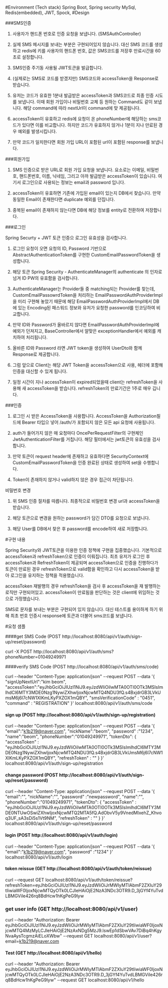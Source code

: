 #Environment (Tech stack)
Spring Boot,
Spring security
MySql,
Redis(embedded),
JWT,
Spock,
#Design

###SMS인증

1. 사용자가 핸드폰 번호로 인증 요청을 보냅니다. (SMSAuthController)

2. 실제 SMS 메시지를 보내는 부분은 구현되어있지 않습니다. 대신 SMS 코드를 생성하고 redis에 키를 사용자의 핸드폰 번호, 값은 SMS코드를 저장후 만료시간을 60초로 설정합니다.

3. SMS인증 주기동 사용될 JWT토큰을 발급합니다.

4. (실제로는 SMS로 코드를 받겠지만) SMS코드와 accessToken을 Response로 받습니다.

5. 유저는 코드가 유효한 1분내 발급받은 accessToken과 SMS코드로 최종 인증 시도를 보냅니다. 이때 회원 가입이나 비밀번호 교체 등 원하는 Command도 같이 보냅니다. 해당 command에 따라 nextUrl이 command에 맞 제공됩니다.

6. accessToken이 유효하고 redis에 요청이 온 phoneNumber에 해당하는 sms코드가 있다면 이를 비교합니다. 하지만 코드가 유효하지 않거나 1분이 지나 만료된 경우 예외를 발생시킵니다.

7. 만약 코드가 일치한다면 회원 가입 URL이 포함된 url이 포함된 response를 보냅니다.
 
###회원가입

1. SMS 인증으로 받은 URL로 회원 가입 요청을 보냅니다. 요소로는 이메일, 비밀번호, 핸드폰번호, 이름, 닉네임, 그리고 아까 발급받은 accessToken이 있습니다. 여기서 로그인으로 사용되는 정보는
email과 password 입니다.

2. accessToken이 유효하면 기존에 가입된 email이 있는지 DB에서 찾습니다. 만약 동일한 Email이 존재한다면 duplicate 예외를 던집니다.

3. 중복된 email이 존재하지 않는다면 DB에 해당 정보를 entity로 전환하여 저장합니다.


###로그인

Spring Securty + JWT 토큰 인증으 로그인 유효성을 검사합니다.

1. 로그인 요청이 오면 요청의 ID, Password 기반으로 
AbstractAuthenticationToken를 구현한 CustomEmailPasswordToken을 생성합니다. 

2. 해당 토큰 Spring Security - AuthenticateManager의 authenticate 의 인자로 넘겨 ID PW의 유효함을 검사합니다. 

3. AuthenticateManager는 Provider들 중 matching되는 Provider를 찾는데, CustomEmailPassowrdToken을 처리하는 EmailPasswordAuthProviderImpl을 미리 구현해 놓았기 때문에 
해당 EmailPasswordAuthProviderImpl에서 DB에 있는 Encoding된 패스워드 정보와 유저가 요청한 password를 인코딩하여 비교합니다.

4. 만약 ID와 Password가 올바르지 않다면 EmailPasswordAuthProviderImpl에 예외가 던져지고, BaseController에서 알맞은 exceptionHandler에서 예외를 캐치하여 
처리됩니다.

5. 올바른 ID와 Password 라면 JWT token을 생성하여 UserDto와 함께 Response로 제공합니다.

6. 그럼 앞으로 Client는 해당 JWT Token을 accessToken으로 사용, 헤더에 포함해 인증을 대신할 수 있게 됩니다.

7. 일정 시간이 지나 accessToken이 expired되었을때 client는 refreshToken을 사용해 새 accessToken을 받습니다. refreshToken의 만료기간은 1주로 매우 깁니다.
 
###인증

1. 로그인 시 받은 AccessToken을 사용합니다. AccessToken을 Authorization필드에 Bearer 타입으 넣어 /auth/가 포함되지 않은 모든 api 요청에 사용됩니다.

2. auth가 들어가지 않은 매 요청마다 OncePerRequestFilter의 구현체인 JwtAuthenticationFilter를 거칩니다. 해당 필터에서는 jwt토큰의 유효성을 검사합니다.

3. 만약 토큰이 request header에 존재하고 유효하다면 SecurityContext에 CustomEmailPasswordToken을 인증 완료된 상태로 생성하여 set을 수행합니다.

4. Token이 존재하지 않거나 valid하지 않은 경우 접근이 차단됩니다.

비밀번호 변경

1. 위 SMS 인증 절차를 따릅니다. 최종적으로 비밀번호 변경 url과 accessToken을 받습니다.

2. 해당 토큰으로 변경을 원하는 password가 담긴 DTO를 요청으로 보냅니다.

3. 해당 User를 DB에서 찾은 후 password를 encode하여 새로 저장합니다.

#구현 내용

Spring Security와 JWT토큰을 이용한 인증 정책에 구현을 집중했습니다. 기본적으로 accessToken과 refreshToken으로 인증이 이뤄집니다. 최초 유저가 로그인 후
accessToken과 RefreshToken이 제공되며 accessToken으로 인증을 진행하다가 토큰이 만료된 경우 refreshToken으로 valid함을 확인하고 다시 accessToken을 받아
로그인을 유지하는 정책을 적용했습니다. 

accessToken 재발행의 경우 refreshToken을 검사 후 accessToken을 재 발행하는 로직만 구현되어있고. accessToken이 만료됨을 판단하는 것은 client에 위임하는 것으로 가정했습니다.

SMS로 문자를 보내는 부분은 구현되어 있지 않습니다. 대신 테스트를 용이하게 하기 위해 최초 번호 인증시 response에 토큰과 더불어 sms코드를 보냅니다.


#요청 샘플

####get SMS Code (POST http://localhost:8080/api/v1/auth/sign-up/reset/password)

curl -X POST http://localhost:8080/api/v1/auth/sms?phoneNumber=01049249971

####verify SMS Code (POST http://localhost:8080/api/v1/auth/sms/code)

curl --header "Content-Type: application/json" --request POST --data '{
"signUpNextUrl":"kim beom",
"accessToken":"eyJhbGciOiJIUzI1NiJ9.eyJzdWIiOiIwMTA0OTI0OTk3MSIsImlhdCI6MTY3MDE0Nzg1NywiZXhwIjoxNjcwMTQ4NDU3fQ.s4BxjdrGB3LVkUmsM6j6l7cNW1XlKmLKyPXZOX1mQBY", 
"smsVerificationCode" : "0451", 
"command" : "REGISTRATION"
}' localhost:8080/api/v1/auth/sms/code
                                                                      
                                                      
#### sign up (POST http://localhost:8080/api/v1/auth/sign-up/registration)

curl --header "Content-Type: application/json" --request POST --data '{
"email":"k1b219@naver.com",
"nickName":"beom",
"password" :"1234",
"name":"beom",
"phoneNumber":"01049249971",
"tokenDto": {
    "accessToken" : "eyJhbGciOiJIUzI1NiJ9.eyJzdWIiOiIwMTA0OTI0OTk3MSIsImlhdCI6MTY3MDE0Nzg1NywiZXhwIjoxNjcwMTQ4NDU3fQ.s4BxjdrGB3LVkUmsM6j6l7cNW1XlKmLKyPXZOX1mQBY",
    "refreshToken" : ""
}
}' localhost:8080/api/v1/auth/sign-up/registration

 
#### change password (POST http://localhost:8080/api/v1/auth/sign-up/reset/password)

curl --header "Content-Type: application/json" --request POST --data '{
"email":"",
"nickName":"",
"password" :"newpassword",
"name":"",
"phoneNumber":"01049249971",
"tokenDto": {
    "accessToken" : "eyJhbGciOiJIUzI1NiJ9.eyJzdWIiOiIwMTA0OTI0OTk3MSIsImlhdCI6MTY3MDE0NTUwOSwiZXhwIjoxNjcwMTQ2MTA5fQ.AdObvV5y9VnedMlxehZ_Khvoq3UF_sA3sDi5s1Vt9NM",
    "refreshToken" : ""
}
}' localhost:8080/api/v1/auth/sign-up/reset/password


#### login (POST http://localhost:8080/api/v1/auth/login)

curl --header "Content-Type: application/json" --request POST --data '{
"email":"k1b219@naver.com",
"password" :"1234"
}' localhost:8080/api/v1/auth/login

#### token reissue (GET http://localhost:8080/api/v1/auth/token/reissue)

curl --request GET localhost:8080/api/v1/auth/token/reissue?refreshToken=eyJhbGciOiJIUzI1NiJ9.eyJzdWIiOiJrMWIyMTlAbmF2ZXIuY29tIiwiaWF0IjoxNjcwMTQyOTk0LCJleHAiOjE2NzA3NDc3OTR9.D_3jGYf4YuTvdLBMGVile426rq8BdHcw1hKgPeG9lyw

### get user info (GET http://localhost:8080/api/v1/user)

curl --header "Authorization: Bearer eyJhbGciOiJIUzI1NiJ9.eyJzdWIiOiJrMWIyMTlAbmF2ZXIuY29tIiwiaWF0IjoxNjcwMTQ4MzMyLCJleHAiOjE2NzAxNDg5MzJ9.lswEp1dSbwVAv7DiBq4hKgyNvaAysTcgmzAiELoXWbw" --request GET localhost:8080/api/v1/user?email=k1b219@naver.com

#### Test (GET http://localhost:8080/api/v1/hello)

curl --header "Authorization: Bearer eyJhbGciOiJIUzI1NiJ9.eyJzdWIiOiJrMWIyMTlAbmF2ZXIuY29tIiwiaWF0IjoxNjcwMTQyOTk0LCJleHAiOjE2NzA3NDc3OTR9.D_3jGYf4YuTvdLBMGVile426rq8BdHcw1hKgPeG9lyw" --request GET localhost:8080/api/v1/hello